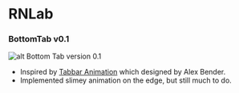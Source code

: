 # RNLab

### BottomTab v0.1
![alt Bottom Tab version 0.1](https://i.imgur.com/qbQxbrj.gif)

- Inspired by [Tabbar Animation](https://dribbble.com/shots/5738736-Tabbar-Animation) which designed by Alex Bender.
- Implemented slimey animation on the edge, but still much to do.

